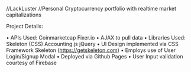 //LackLuster
//Personal Cryptocurrency portfolio with realtime market capitalizations

Project Details: 

•    APIs Used:
	Coinmarketcap
	Fixer.io
•    AJAX to pull data
•    Libraries Used: 
	Skeleton (CSS)
	Accounting.js
	jQuery
•    UI Design implemented via CSS Framework Skeleton (https://getskeleton.com)
•    Employs use of User Login/Signup Modal
•    Deployed via Github Pages
•    User Input validation courtesy of Firebase
